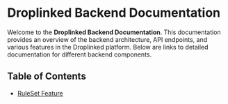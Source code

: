 # Droplinked Backend Documentation

Welcome to the **Droplinked Backend Documentation**. This documentation provides an overview of the backend architecture, API endpoints, and various features in the Droplinked platform. Below are links to detailed documentation for different backend components.

## Table of Contents

- [RuleSet Feature](./ruleset.md)